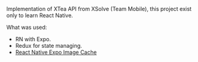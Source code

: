 Implementation of XTea API from XSolve (Team Mobile), this project exist only to learn React Native.

What was used:

 - RN with Expo.
 - Redux for state managing.
 - [React Native Expo Image Cache](https://github.com/wcandillon/react-native-expo-image-cache)